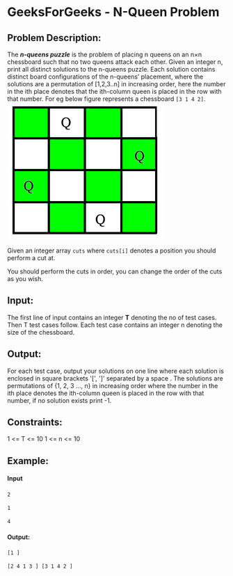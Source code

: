 # GeeksForGeeks - N-Queen Problem

## Problem Description:

The ___**n-queens puzzle**___ is the problem of placing n queens on an n×n chessboard such that no two queens attack each other. Given an integer n, print all distinct solutions to the n-queens puzzle. Each solution contains distinct board configurations of the n-queens’ placement, where the solutions are a permutation of [1,2,3..n] in increasing order, here the number in the ith place denotes that the ith-column queen is placed in the row with that number. For eg below figure represents a chessboard `[3 1 4 2]`.
![Image_1](GFG_Image_1.png)

Given an integer array `cuts` where `cuts[i]` denotes a position you should perform a cut at.

You should perform the cuts in order, you can change the order of the cuts as you wish.

## Input:
The first line of input contains an integer **T** denoting the no of test cases. Then T test cases follow. Each test case contains an integer n denoting the size of the chessboard.

## Output:
For each test case, output your solutions on one line where each solution is enclosed in square brackets '[', ']' separated by a space . The solutions are permutations of {1, 2, 3 …, n} in increasing order where the number in the ith place denotes the ith-column queen is placed in the row with that number, if no solution exists print -1.

## Constraints:
1 <= T <= 10
1 <= n <= 10

## Example:
#### Input
`2`

`1`

`4`

#### Output:
`[1 ]`

`[2 4 1 3 ] [3 1 4 2 ]`